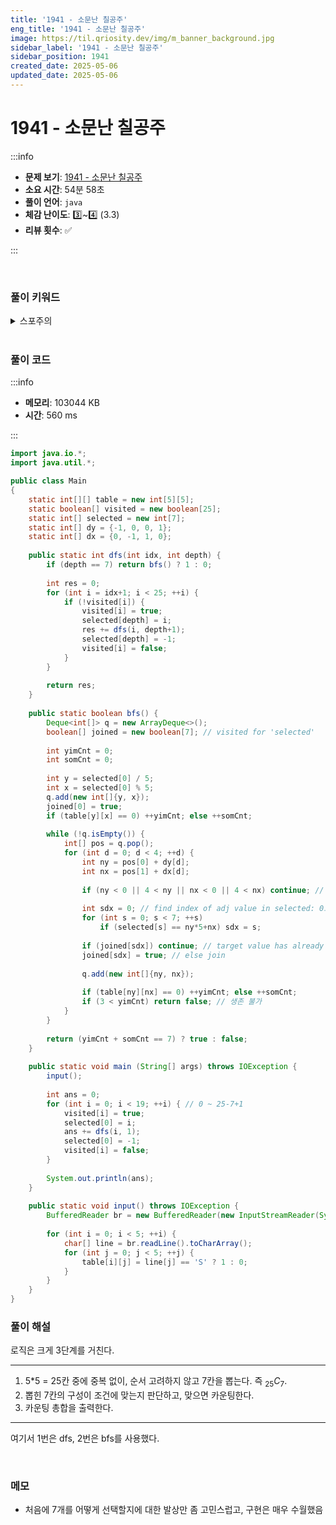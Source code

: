 ```yaml
---
title: '1941 - 소문난 칠공주'
eng_title: '1941 - 소문난 칠공주'
image: https://til.qriosity.dev/img/m_banner_background.jpg
sidebar_label: '1941 - 소문난 칠공주'
sidebar_position: 1941
created_date: 2025-05-06
updated_date: 2025-05-06
---
```


# 1941 - 소문난 칠공주


:::info

- **문제 보기**: [1941 - 소문난 칠공주](https://www.acmicpc.net/problem/1941)
- **소요 시간**: 54분 58초
- **풀이 언어**: `java`
- **체감 난이도**: 3️⃣~4️⃣ (3.3)
- **리뷰 횟수**: ✅

:::

<br />

### 풀이 키워드

<details>
<summary>스포주의</summary>

`dfs` `bfs`

</details>

<br />

### 풀이 코드

:::info

- **메모리**: 103044 KB
- **시간**: 560 ms

:::

```java
import java.io.*;
import java.util.*;

public class Main
{
    static int[][] table = new int[5][5];
    static boolean[] visited = new boolean[25];
    static int[] selected = new int[7];
    static int[] dy = {-1, 0, 0, 1};
    static int[] dx = {0, -1, 1, 0};
    
    public static int dfs(int idx, int depth) {
        if (depth == 7) return bfs() ? 1 : 0;
        
        int res = 0;
        for (int i = idx+1; i < 25; ++i) {
            if (!visited[i]) {
                visited[i] = true;
                selected[depth] = i;
                res += dfs(i, depth+1);
                selected[depth] = -1;
                visited[i] = false;
            }
        }
        
        return res;
    }
    
    public static boolean bfs() {
        Deque<int[]> q = new ArrayDeque<>();
        boolean[] joined = new boolean[7]; // visited for 'selected'
        
        int yimCnt = 0;
        int somCnt = 0;
        
        int y = selected[0] / 5;
        int x = selected[0] % 5;
        q.add(new int[]{y, x});
        joined[0] = true;
        if (table[y][x] == 0) ++yimCnt; else ++somCnt;
        
        while (!q.isEmpty()) {
            int[] pos = q.pop();
            for (int d = 0; d < 4; ++d) {
                int ny = pos[0] + dy[d];
                int nx = pos[1] + dx[d];
                
                if (ny < 0 || 4 < ny || nx < 0 || 4 < nx) continue; // out of bound
                
                int sdx = 0; // find index of adj value in selected: 0으로 두면 어차피 밑에서 continue 처리됨
                for (int s = 0; s < 7; ++s)
                    if (selected[s] == ny*5+nx) sdx = s;
                    
                if (joined[sdx]) continue; // target value has already joined
                joined[sdx] = true; // else join
                
                q.add(new int[]{ny, nx});
                
                if (table[ny][nx] == 0) ++yimCnt; else ++somCnt;
                if (3 < yimCnt) return false; // 생존 불가
            }
        }
        
        return (yimCnt + somCnt == 7) ? true : false;
    }
    
	public static void main (String[] args) throws IOException {
	    input();
	    
	    int ans = 0;
	    for (int i = 0; i < 19; ++i) { // 0 ~ 25-7+1
	        visited[i] = true;
	        selected[0] = i;
	        ans += dfs(i, 1);
	        selected[0] = -1;
	        visited[i] = false;
	    }
	    
	    System.out.println(ans);
	}
	
	public static void input() throws IOException {
	    BufferedReader br = new BufferedReader(new InputStreamReader(System.in));
	    
	    for (int i = 0; i < 5; ++i) {
	        char[] line = br.readLine().toCharArray();
	        for (int j = 0; j < 5; ++j) {
	            table[i][j] = line[j] == 'S' ? 1 : 0;
	        }
	    }
	}
}
```

### 풀이 해설

로직은 크게 3단계를 거친다.

---

1. 5*5 = 25칸 중에 중복 없이, 순서 고려하지 않고 7칸을 뽑는다. 즉 $_{25}C_{7}$.
2. 뽑힌 7칸의 구성이 조건에 맞는지 판단하고, 맞으면 카운팅한다.
3. 카운팅 총합을 출력한다.

---

여기서 1번은 dfs, 2번은 bfs를 사용했다.

<br />

### 메모

- 처음에 7개를 어떻게 선택할지에 대한 발상만 좀 고민스럽고, 구현은 매우 수월했음